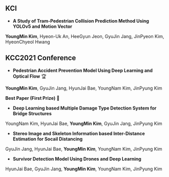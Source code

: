 ## KCI
- **A Study of Tram-Pedestrian Collision Prediction Method Using YOLOv5 and Motion Vector**

**YoungMin Kim**, Hyeon-Uk An, HeeGyun Jeon, GyuJin Jang, JinPyeon Kim, HyeonChyeol Hwang

## KCC2021 Conference
- **Pedestrian Accident Prevention Model Using Deep Learning and Optical Flow** 🏆

**YoungMin Kim**, GyuJin Jang, HyunJai Bae, YoungNam Kim, JinPyung Kim

**Best Paper (First Prize)** 🥈

- **Deep Learning based Multiple Damage Type Detection System for Bridge Structures**

YoungNam Kim, HyunJai Bae, **YoungMin Kim**, GyuJin Jang, JinPyung Kim

- **Stereo Image and Skeleton Information based Inter-Distance Estimation for Socail Distancing**

GyuJin Jang, HyunJai Bae, **YoungMin Kim**, YoungNam Kim, JinPyung Kim

- **Survivor Detection Model Using Drones and Deep Learning**

HyunJai Bae, GyuJin Jang, **YoungMin Kim**, YoungNam Kim, JinPyung Kim
